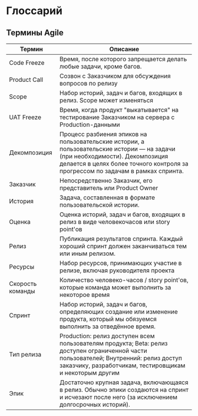 # Глоссарий

## Термины Agile

| Термин | Описание |
| ---- | ---- |
| Code Freeze | Время, после которого запрещается делать любые задачи, кроме багов.
| Product Call | Созвон с Заказчиком для обсуждения вопросов по релизу
| Scope | Набор историй, задач и багов, входящих в релиз. Scope может изменяться
| UAT Freeze | Время, когда продукт "выкатывается" на тестирование Заказчиком на сервера с Production-данными
| Декомпозиция | Процесс разбиения эпиков на пользовательские истории, а пользовательские истории — на задачи (при необходимости). Декомпозиция делается в целях более точного контроля за прогрессом по задачам в рамках спринта.
| Заказчик | Непосредственно Заказчик, его представитель или Product Owner
| История | Задача, составленная в формате пользовательской истории.
| Оценка | Оценка историй, задач и багов, входящих в релиз в виде человекочасов или story point'ов
| Релиз | Публикация результатов спринта. Каждый хороший спринт должен заканчиваться тем или иным релизом.
| Ресурсы | Набор ресурсов, принимающих участие в релизе, включая руководителя проекта
| Скорость команды | Количество человеко-часов / story point'ов, которые команда может выполнить за некоторое время
| Спринт | Набор историй, задач и багов, определяющих создание или изменение продукта, который мы обязуемся выполнить за отведённое время.
| Тип релиза | Production: релиз доступен всем пользователям продукта; Beta: релиз доступен ограниченной части пользователей; Внутренний: релиз доступ заказчику, разработчикам, тестировщикам и некоторым другим
| Эпик | Достаточно крупная задача, включающаяся в релиз. Обычно эпики создаются на спринт и исчезают после него (за исключением долгосрочных историй).
